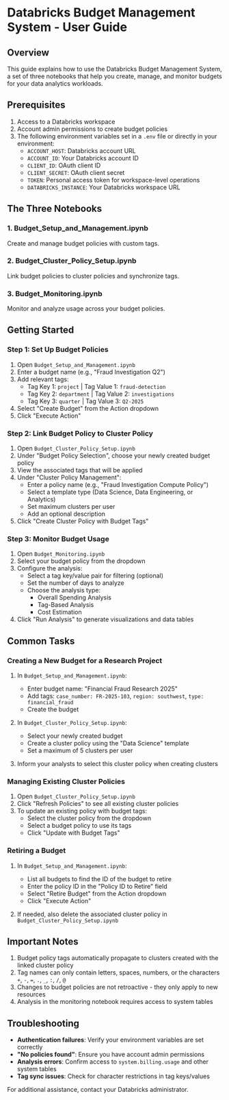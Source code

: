 # Databricks Budget Management System - User Guide

## Overview

This guide explains how to use the Databricks Budget Management System, a set of three notebooks that help you create, manage, and monitor budgets for your data analytics workloads.

## Prerequisites

1. Access to a Databricks workspace
2. Account admin permissions to create budget policies
3. The following environment variables set in a `.env` file or directly in your environment:
   - `ACCOUNT_HOST`: Databricks account URL
   - `ACCOUNT_ID`: Your Databricks account ID
   - `CLIENT_ID`: OAuth client ID
   - `CLIENT_SECRET`: OAuth client secret
   - `TOKEN`: Personal access token for workspace-level operations
   - `DATABRICKS_INSTANCE`: Your Databricks workspace URL

## The Three Notebooks

### 1. Budget_Setup_and_Management.ipynb

Create and manage budget policies with custom tags.

### 2. Budget_Cluster_Policy_Setup.ipynb

Link budget policies to cluster policies and synchronize tags.

### 3. Budget_Monitoring.ipynb

Monitor and analyze usage across your budget policies.

## Getting Started

### Step 1: Set Up Budget Policies

1. Open `Budget_Setup_and_Management.ipynb`
2. Enter a budget name (e.g., "Fraud Investigation Q2")
3. Add relevant tags:
   - Tag Key 1: `project` | Tag Value 1: `fraud-detection`
   - Tag Key 2: `department` | Tag Value 2: `investigations`
   - Tag Key 3: `quarter` | Tag Value 3: `Q2-2025`
4. Select "Create Budget" from the Action dropdown
5. Click "Execute Action"

### Step 2: Link Budget Policy to Cluster Policy

1. Open `Budget_Cluster_Policy_Setup.ipynb`
2. Under "Budget Policy Selection", choose your newly created budget policy
3. View the associated tags that will be applied
4. Under "Cluster Policy Management":
   - Enter a policy name (e.g., "Fraud Investigation Compute Policy")
   - Select a template type (Data Science, Data Engineering, or Analytics)
   - Set maximum clusters per user
   - Add an optional description
5. Click "Create Cluster Policy with Budget Tags"

### Step 3: Monitor Budget Usage

1. Open `Budget_Monitoring.ipynb`
2. Select your budget policy from the dropdown
3. Configure the analysis:
   - Select a tag key/value pair for filtering (optional)
   - Set the number of days to analyze
   - Choose the analysis type:
     - Overall Spending Analysis
     - Tag-Based Analysis
     - Cost Estimation
4. Click "Run Analysis" to generate visualizations and data tables

## Common Tasks

### Creating a New Budget for a Research Project

1. In `Budget_Setup_and_Management.ipynb`:
   - Enter budget name: "Financial Fraud Research 2025"
   - Add tags: `case_number: FR-2025-103`, `region: southwest`, `type: financial_fraud`
   - Create the budget

2. In `Budget_Cluster_Policy_Setup.ipynb`:
   - Select your newly created budget
   - Create a cluster policy using the "Data Science" template
   - Set a maximum of 5 clusters per user

3. Inform your analysts to select this cluster policy when creating clusters

### Managing Existing Cluster Policies

1. Open `Budget_Cluster_Policy_Setup.ipynb`
2. Click "Refresh Policies" to see all existing cluster policies
3. To update an existing policy with budget tags:
   - Select the cluster policy from the dropdown
   - Select a budget policy to use its tags
   - Click "Update with Budget Tags"

### Retiring a Budget

1. In `Budget_Setup_and_Management.ipynb`:
   - List all budgets to find the ID of the budget to retire
   - Enter the policy ID in the "Policy ID to Retire" field
   - Select "Retire Budget" from the Action dropdown
   - Click "Execute Action"

2. If needed, also delete the associated cluster policy in `Budget_Cluster_Policy_Setup.ipynb`

## Important Notes

1. Budget policy tags automatically propagate to clusters created with the linked cluster policy
2. Tag names can only contain letters, spaces, numbers, or the characters `+`, `-`, `=`, `.`, `_`, `:`, `/`, `@`
3. Changes to budget policies are not retroactive - they only apply to new resources
4. Analysis in the monitoring notebook requires access to system tables

## Troubleshooting

- **Authentication failures**: Verify your environment variables are set correctly
- **"No policies found"**: Ensure you have account admin permissions
- **Analysis errors**: Confirm access to `system.billing.usage` and other system tables
- **Tag sync issues**: Check for character restrictions in tag keys/values

For additional assistance, contact your Databricks administrator.